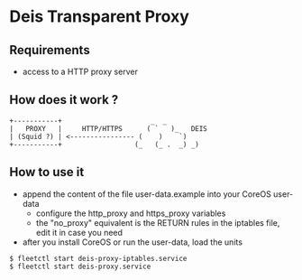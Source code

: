 # Deis Transparent Proxy

## Requirements

 * access to a HTTP proxy server

## How does it work ?

```
+-----------+                      _  _     
|   PROXY   |     HTTP/HTTPS      ( `   )_   DEIS  
| (Squid ?) | <---------------- (    )    `)   
+-----------+                  (_   (_ .  _) _)
```
## How to use it

  * append the content of the file user-data.example into your CoreOS user-data
    * configure the http_proxy and https_proxy variables
    * the "no_proxy" equivalent is the RETURN rules in the iptables file, edit it in case you need
  * after you install CoreOS or run the user-data, load the units
```
$ fleetctl start deis-proxy-iptables.service
$ fleetctl start deis-proxy.service
``` 
